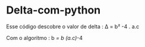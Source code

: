 # Delta-com-python

Esse código descobre o valor de delta :
 ∆ = b² -4 . a.c

Com o algoritmo : 
 b *= b
 (a.c)*-4
